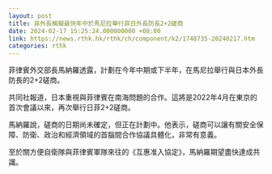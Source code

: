 ```yaml
---
layout: post
title: 菲外長稱擬最快年中於馬尼拉舉行菲日外長防長2+2磋商
date: 2024-02-17 15:25:24.000000000 +08:00
link: https://news.rthk.hk/rthk/ch/component/k2/1740735-20240217.htm
categories: rthk
---
```


菲律賓外交部長馬納羅透露，計劃在今年中期或下半年，在馬尼拉舉行與日本外長防長的2+2磋商。

共同社報道，日本重視與菲律賓在南海問題的合作。這將是2022年4月在東京的首次會議以來，再次舉行日菲2+2磋商。

馬納羅說，磋商的日期尚未確定，但正在計劃中。他表示，磋商可以讓有關安全保障、防衛、政治和經濟領域的首腦間合作協議具體化，非常有意義。

至於關方便自衛隊與菲律賓軍隊來往的《互惠准入協定》，馬納羅期望盡快達成共識。
